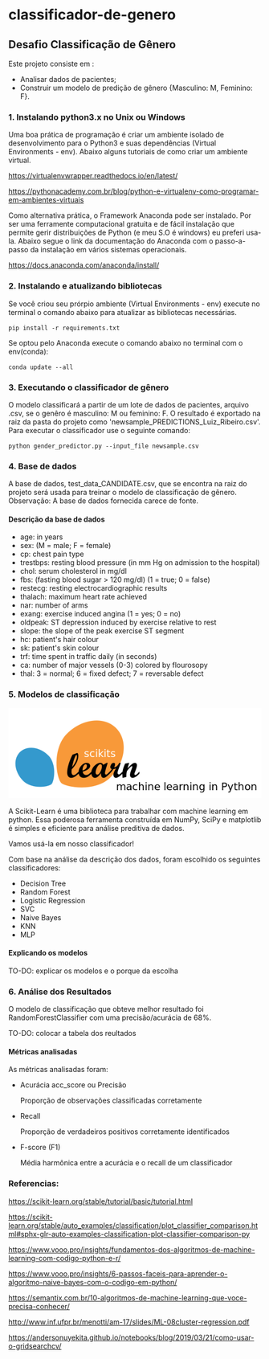 # classificador-de-genero

## Desafio Classificação de Gênero

Este projeto consiste em :
- Analisar dados de pacientes;
- Construir um modelo de predição de gênero {Masculino: M, Feminino: F}.

### 1. Instalando python3.x no Unix ou Windows

Uma boa prática de programação é criar um ambiente isolado de desenvolvimento para o Python3 e suas dependências (Virtual Environments - env). Abaixo alguns tutoriais de como criar um ambiente virtual.

https://virtualenvwrapper.readthedocs.io/en/latest/

https://pythonacademy.com.br/blog/python-e-virtualenv-como-programar-em-ambientes-virtuais

Como alternativa prática, o Framework Anaconda pode ser instalado. Por ser uma ferramente computacional gratuita e de fácil instalação que permite gerir distribuições de Python (e meu S.O é windows) eu preferi usa-la.
Abaixo segue o link da documentação do Anaconda com o passo-a-passo da instalação em vários sistemas operacionais.

https://docs.anaconda.com/anaconda/install/

### 2. Instalando e atualizando bibliotecas

Se você criou seu prórpio ambiente (Virtual Environments - env) execute no terminal o comando abaixo para atualizar as bibliotecas necessárias.

```
pip install -r requirements.txt

```
Se optou pelo Anaconda execute o comando abaixo no terminal com o env(conda):

```
conda update --all
```
### 3. Executando o classificador de gênero

O modelo classificará a partir de um lote de dados de pacientes, arquivo .csv, se o genêro é masculino: M ou feminino: F. O resultado é exportado na raiz da pasta do projeto como 'newsample_PREDICTIONS_Luiz_Ribeiro.csv'.
Para executar o classificador use o seguinte comando: 

```
python gender_predictor.py --input_file newsample.csv
```

### 4. Base de dados

A base de dados, test_data_CANDIDATE.csv, que se encontra na raiz do projeto será usada para treinar o modelo de classificação de gênero. 
Observação: A base de dados fornecida carece de fonte.

#### Descrição da base de dados 

- age: in years
- sex: (M = male; F = female)
- cp: chest pain type
- trestbps: resting blood pressure (in mm Hg on admission to the hospital)
- chol: serum cholesterol in mg/dl
- fbs: (fasting blood sugar > 120 mg/dl) (1 = true; 0 = false)
- restecg: resting electrocardiographic results
- thalach: maximum heart rate achieved
- nar: number of arms
- exang: exercise induced angina (1 = yes; 0 = no)
- oldpeak: ST depression induced by exercise relative to rest
- slope: the slope of the peak exercise ST segment
- hc: patient's hair colour
- sk: patient's skin colour
- trf: time spent in traffic daily (in seconds)
- ca: number of major vessels (0-3) colored by flourosopy
- thal: 3 = normal; 6 = fixed defect; 7 = reversable defect

### 5. Modelos de classificação

<img src="/images/scikit-learn.png" alt="Scikit-Learn"/>


A Scikit-Learn é uma biblioteca  para trabalhar com machine learning em python. Essa poderosa ferramenta construída em NumPy, SciPy e matplotlib é simples e eficiente para análise preditiva de dados.

Vamos usá-la em nosso classificador!

Com base na análise da descrição dos dados, foram escolhido os seguintes classificadores:

- Decision Tree 
- Random Forest
- Logistic Regression 
- SVC
- Naive Bayes
- KNN
- MLP

#### Explicando os modelos

TO-DO: explicar os modelos e o porque da escolha

### 6. Análise dos Resultados

O modelo de classificação que obteve melhor resultado foi RandomForestClassifier com uma precisão/acurácia de 68%.

TO-DO:  colocar a tabela dos reultados

#### Métricas analisadas

As métricas analisadas foram:

- Acurácia acc_score ou Precisão

    Proporção de observações classificadas corretamente

- Recall 

    Proporção de verdadeiros positivos corretamente identificados

- F-score (F1)

    Média harmônica entre a acurácia e o recall de um classificador

### Referencias:

https://scikit-learn.org/stable/tutorial/basic/tutorial.html

https://scikit-learn.org/stable/auto_examples/classification/plot_classifier_comparison.html#sphx-glr-auto-examples-classification-plot-classifier-comparison-py

https://www.vooo.pro/insights/fundamentos-dos-algoritmos-de-machine-learning-com-codigo-python-e-r/

https://www.vooo.pro/insights/6-passos-faceis-para-aprender-o-algoritmo-naive-bayes-com-o-codigo-em-python/

https://semantix.com.br/10-algoritmos-de-machine-learning-que-voce-precisa-conhecer/

http://www.inf.ufpr.br/menotti/am-17/slides/ML-08cluster-regression.pdf

https://andersonuyekita.github.io/notebooks/blog/2019/03/21/como-usar-o-gridsearchcv/

